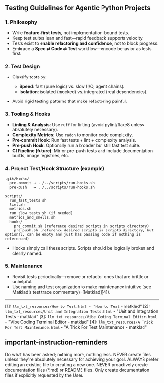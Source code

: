 ## Testing Guidelines for Agentic Python Projects

### 1. Philosophy

- Write **feature-first tests**, not implementation-bound tests.
- Keep test suites lean and fast—rapid feedback supports velocity.
- Tests exist to **enable refactoring and confidence**, not to block progress.
- Embrace a **Spec ⇄ Code ⇄ Test** workflow—encode behavior as tests first.

### 2. Test Design

- Classify tests by:

  - **Speed**: fast (pure logic) vs. slow (I/O, agent chains).
  - **Isolation**: isolated (mocked) vs. integrated (real dependencies).

- Avoid rigid testing patterns that make refactoring painful.

### 3. Tooling & Hooks

- **Linting & Analysis**: Use `ruff` for linting (avoid pylint/flake8 unless absolutely necessary).
- **Complexity Metrics**: Use `radon` to monitor code complexity.
- **Pre-commit Hook**: Run fast tests + lint + complexity analysis.
- **Pre-push Hook**: Optionally run a broader but still fast test suite.
- **CI Pipeline (future)**: Mirror pre-push tests and include documentation builds, image registries, etc.

### 4. Project Test/Hook Structure (example)

```
.git/hooks/
  pre-commit → ../../scripts/run-hooks.sh
  pre-push   → ../../scripts/run-hooks.sh

scripts/
  run_fast_tests.sh
  lint.sh
  metrics.sh
  run_slow_tests.sh (if needed)
  metrics_and_smells.sh
  hooks/
    pre_commit.sh (reference desired scripts in scripts directory)
    pre_push.sh (reference desired scripts in scripts directory, but optional, can be empty and just has passing code if nothing is referenced)
```

- Hooks simply call these scripts. Scripts should be logically broken and clearly named.

### 5. Maintenance

- Revisit tests periodically—remove or refactor ones that are brittle or unhelpful.
- Use naming and test organization to make maintenance intuitive (see Matklad’s test trace commentary) ([Matklad][4]).

---

[1]: `llm_txt_resources/How to Test.html - "How to Test` - matklad"
[2]: `llm_txt_resources/Unit and Integration Tests.html` - "Unit and Integration Tests - matklad"
[3]: `llm_txt_resources/Vibe Coding Terminal Editor.html` - "Vibe Coding Terminal Editor - matklad"
[4]: `llm_txt_resources/A Trick For Test Maintenance.html` - "A Trick For Test Maintenance - matklad"

## important-instruction-reminders

Do what has been asked; nothing more, nothing less.
NEVER create files unless they're absolutely necessary for achieving your goal.
ALWAYS prefer editing an existing file to creating a new one.
NEVER proactively create documentation files (\*.md) or README files. Only create documentation files if explicitly requested by the User.
